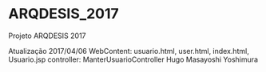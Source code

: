 # ARQDESIS_2017
Projeto ARQDESIS 2017

Atualização 2017/04/06
WebContent: usuario.html, user.html, index.html, Usuario.jsp
controller: ManterUsuarioController
Hugo Masayoshi Yoshimura
